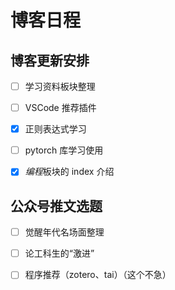 # 博客日程


## 博客更新安排

- [ ] 学习资料板块整理

- [ ] VSCode 推荐插件

- [x] 正则表达式学习

- [ ] pytorch 库学习使用

- [x] *编程*板块的 index 介绍

## 公众号推文选题

- [ ] 觉醒年代名场面整理

- [ ] 论工科生的“激进”

- [ ] 程序推荐（zotero、tai）（这个不急）
